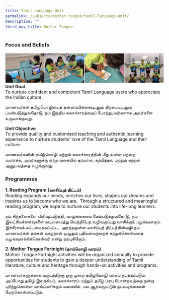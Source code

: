 ```yaml
---
title: Tamil Language Unit
permalink: /subjects/mother-tongue/tamil-language-unit/
description: ""
third_nav_title: Mother Tongue
---
```

### Focus and Beliefs

![intro](/images/mt-tl-1.png)
**Unit Goal** <br>
To nurture confident and competent Tamil Language users who appreciate the Indian culture.

மாணவர்கள் தமிழ்மொழியைத் தன்னம்பிக்கையுடனும் திறமையுடனும் பயன்படுத்துவதோடு,&nbsp;நம் இந்திய கலாச்சாரத்தைப் போற்றுபவர்களாக அவர்களை உருவாக்குவது.


**Unit Objective** <br>
To provide quality and customised teaching and authentic learning experience to nurture students’ love of the Tamil Language and their culture.

மாணவர்களின் தமிழ்மொழி மற்றும் கலாச்சாரத்தின் மீது உள்ள பற்றை வளர்க்க,&nbsp;அவர்களுக்கு ஏற்ற வகையில் தரமான,&nbsp;கற்பித்தல் மற்றும் கற்றல் அனுபவத்தை வழங்குவது.&nbsp;&nbsp;

### Programmes

**1\. Reading Program (வாசிப்புத் திட்டம்)** <br>
Reading expands our minds, enriches our lives, shapes our dreams&nbsp;and inspires us to become who we are.&nbsp; Through a structured and meaningful reading program, we hope to nurture our students into life-long learners.

நம் சிந்தனைகளை விரிவுப்படுத்தி,&nbsp;வாழ்க்கையை மேம்படுத்துவதோடு,&nbsp;நம் இலட்சியக்கனவுகளை வடிவமைத்து வெற்றிபெற வழிவகுப்பது வாசிக்கும் பழக்கமாகும். இச்சீராகக் கட்டமைக்கப்பட்ட,&nbsp; அர்த்தமுள்ள வாசிப்புத் திட்டத்தின்வழி நம் மாணவர்கள் தங்கள் வாழ்நாள் முழுதும் புதியனவற்றைக் கற்றுக்கொள்வதை வழக்கமாக்கிக்கொள்வர் என்று நம்புகிறோம். &nbsp;&nbsp;&nbsp;

**2\. Mother Tongue Fortnight (தாய்மொழி&nbsp;வாரம்)** <br>
Mother Tongue Fortnight activities will be organized annually to provide opportunities for students to gain a deeper understanding of Tamil literature, culture and heritage through hands-on activities and programs.

மாணவர்களுக்காக வருடத்திற்கு ஒரு முறை தமிழ்மொழி வாரம் நடத்தப்படும். அப்போது தமிழ் இலக்கியம்,&nbsp;கலாச்சாரம் மற்றும் தமிழ் மரபு போன்றவற்றை நன்கு புரிந்துகொள்ள வாய்ப்பளிக்கும் வகையில்&nbsp; பல ஆர்வமூட்டும் நடவடிக்கைகள் மேற்கொள்ளப்படும்.